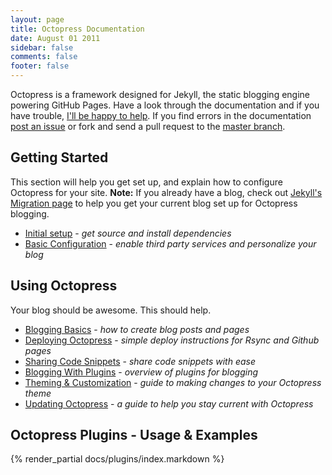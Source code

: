 ```yaml
---
layout: page
title: Octopress Documentation
date: August 01 2011
sidebar: false
comments: false
footer: false
---
```


Octopress is a framework designed for Jekyll, the static blogging engine powering GitHub Pages. Have a look through
the documentation and if you have trouble, [I'll be happy to help](/help). If you find errors in the documentation
[post an issue](https://github.com/octopress/docs/issues) or fork and send a pull request to the [master branch](https://github.com/octopress/docs/tree/master).

## Getting Started
This section will help you get set up, and explain how to configure Octopress for your site.
**Note:** If you already have a blog, check out [Jekyll's Migration page](https://github.com/mojombo/jekyll/wiki/blog-migrations) to help you get your current blog set up for Octopress blogging.

- [Initial setup](/docs/setup) - *get source and install dependencies*
- [Basic Configuration](/docs/configuring) - *enable third party services and personalize your blog*

## Using Octopress
Your blog should be awesome. This should help.

- [Blogging Basics](/docs/blogging) - *how to create blog posts and pages*
- [Deploying Octopress](/docs/deploying) - *simple deploy instructions for Rsync and Github pages*
- [Sharing Code Snippets](/docs/blogging/code) - *share code snippets with ease*
- [Blogging With Plugins](/docs/blogging/plugins) - *overview of plugins for blogging*
- [Theming & Customization](/docs/theme) - *guide to making changes to your Octopress theme*
- [Updating Octopress](/docs/updating) - *a guide to help you stay current with Octopress*

## Octopress Plugins - Usage & Examples
{% render_partial docs/plugins/index.markdown %}
